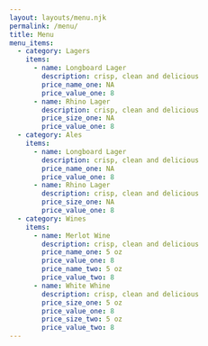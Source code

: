 ```yaml
---
layout: layouts/menu.njk
permalink: /menu/
title: Menu
menu_items: 
  - category: Lagers
    items:
      - name: Longboard Lager
        description: crisp, clean and delicious
        price_name_one: NA
        price_value_one: 8
      - name: Rhino Lager
        description: crisp, clean and delicious
        price_size_one: NA
        price_value_one: 8
  - category: Ales
    items:
      - name: Longboard Lager
        description: crisp, clean and delicious
        price_name_one: NA
        price_value_one: 8
      - name: Rhino Lager
        description: crisp, clean and delicious
        price_size_one: NA
        price_value_one: 8
  - category: Wines
    items:
      - name: Merlot Wine
        description: crisp, clean and delicious
        price_name_one: 5 oz
        price_value_one: 8
        price_name_two: 5 oz
        price_value_two: 8
      - name: White Whine
        description: crisp, clean and delicious
        price_size_one: 5 oz
        price_value_one: 8
        price_size_two: 5 oz
        price_value_two: 8
---
```

